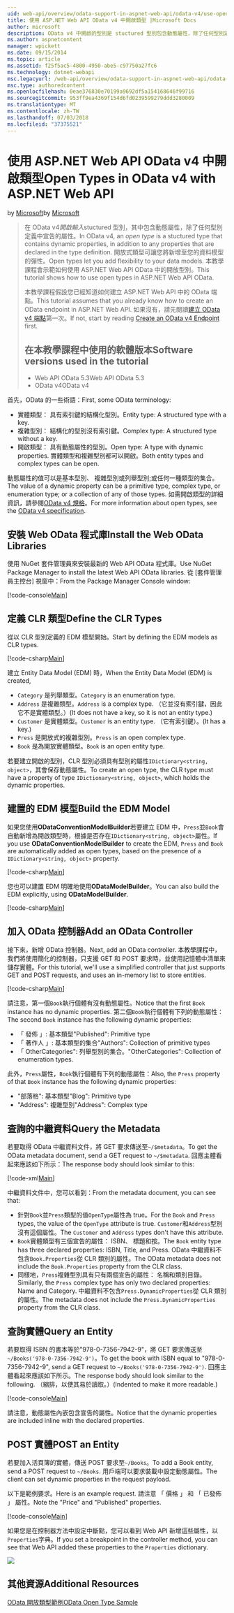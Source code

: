 ```yaml
---
uid: web-api/overview/odata-support-in-aspnet-web-api/odata-v4/use-open-types-in-odata-v4
title: 使用 ASP.NET Web API OData v4 中開啟類型 |Microsoft Docs
author: microsoft
description: OData v4 中開啟的型別是 stuctured 型別包含動態屬性，除了任何型別定義中宣告的屬性。 開啟...
ms.author: aspnetcontent
manager: wpickett
ms.date: 09/15/2014
ms.topic: article
ms.assetid: f25f5ac5-4800-4950-abe5-c97750a27fc6
ms.technology: dotnet-webapi
msc.legacyurl: /web-api/overview/odata-support-in-aspnet-web-api/odata-v4/use-open-types-in-odata-v4
msc.type: authoredcontent
ms.openlocfilehash: 0eae376830e70199a9692df5a154168646f99716
ms.sourcegitcommit: 953ff9ea4369f154d6fd0239599279ddd3280009
ms.translationtype: MT
ms.contentlocale: zh-TW
ms.lasthandoff: 07/03/2018
ms.locfileid: "37375521"
---
```

<a name="open-types-in-odata-v4-with-aspnet-web-api"></a><span data-ttu-id="5e01d-104">使用 ASP.NET Web API OData v4 中開啟類型</span><span class="sxs-lookup"><span data-stu-id="5e01d-104">Open Types in OData v4 with ASP.NET Web API</span></span>
====================
<span data-ttu-id="5e01d-105">by [Microsoft](https://github.com/microsoft)</span><span class="sxs-lookup"><span data-stu-id="5e01d-105">by [Microsoft](https://github.com/microsoft)</span></span>

> <span data-ttu-id="5e01d-106">在 OData v4*開啟輸入*stuctured 型別，其中包含動態屬性，除了任何型別定義中宣告的屬性。</span><span class="sxs-lookup"><span data-stu-id="5e01d-106">In OData v4, an *open type* is a stuctured type that contains dynamic properties, in addition to any properties that are declared in the type definition.</span></span> <span data-ttu-id="5e01d-107">開放式類型可讓您將新增至您的資料模型的彈性。</span><span class="sxs-lookup"><span data-stu-id="5e01d-107">Open types let you add flexibility to your data models.</span></span> <span data-ttu-id="5e01d-108">本教學課程會示範如何使用 ASP.NET Web API OData 中的開放型別。</span><span class="sxs-lookup"><span data-stu-id="5e01d-108">This tutorial shows how to use open types in ASP.NET Web API OData.</span></span>
> 
> <span data-ttu-id="5e01d-109">本教學課程假設您已經知道如何建立 ASP.NET Web API 中的 OData 端點。</span><span class="sxs-lookup"><span data-stu-id="5e01d-109">This tutorial assumes that you already know how to create an OData endpoint in ASP.NET Web API.</span></span> <span data-ttu-id="5e01d-110">如果沒有，請先閱讀[建立 OData v4 端點](create-an-odata-v4-endpoint.md)第一次。</span><span class="sxs-lookup"><span data-stu-id="5e01d-110">If not, start by reading [Create an OData v4 Endpoint](create-an-odata-v4-endpoint.md) first.</span></span>
> 
> ## <a name="software-versions-used-in-the-tutorial"></a><span data-ttu-id="5e01d-111">在本教學課程中使用的軟體版本</span><span class="sxs-lookup"><span data-stu-id="5e01d-111">Software versions used in the tutorial</span></span>
> 
> 
> - <span data-ttu-id="5e01d-112">Web API OData 5.3</span><span class="sxs-lookup"><span data-stu-id="5e01d-112">Web API OData 5.3</span></span>
> - <span data-ttu-id="5e01d-113">OData v4</span><span class="sxs-lookup"><span data-stu-id="5e01d-113">OData v4</span></span>


<span data-ttu-id="5e01d-114">首先，OData 的一些術語：</span><span class="sxs-lookup"><span data-stu-id="5e01d-114">First, some OData terminology:</span></span>

- <span data-ttu-id="5e01d-115">實體類型： 具有索引鍵的結構化型別。</span><span class="sxs-lookup"><span data-stu-id="5e01d-115">Entity type: A structured type with a key.</span></span>
- <span data-ttu-id="5e01d-116">複雜型別： 結構化的型別沒有索引鍵。</span><span class="sxs-lookup"><span data-stu-id="5e01d-116">Complex type: A structured type without a key.</span></span>
- <span data-ttu-id="5e01d-117">開啟類型： 具有動態屬性的型別。</span><span class="sxs-lookup"><span data-stu-id="5e01d-117">Open type: A type with dynamic properties.</span></span> <span data-ttu-id="5e01d-118">實體類型和複雜型別都可以開啟。</span><span class="sxs-lookup"><span data-stu-id="5e01d-118">Both entity types and complex types can be open.</span></span>

<span data-ttu-id="5e01d-119">動態屬性的值可以是基本型別、 複雜型別或列舉型別;或任何一種類型的集合。</span><span class="sxs-lookup"><span data-stu-id="5e01d-119">The value of a dynamic property can be a primitive type, complex type, or enumeration type; or a collection of any of those types.</span></span> <span data-ttu-id="5e01d-120">如需開啟類型的詳細資訊，請參閱[OData v4 規格](http://www.odata.org/documentation/odata-version-4-0/)。</span><span class="sxs-lookup"><span data-stu-id="5e01d-120">For more information about open types, see the [OData v4 specification](http://www.odata.org/documentation/odata-version-4-0/).</span></span>

## <a name="install-the-web-odata-libraries"></a><span data-ttu-id="5e01d-121">安裝 Web OData 程式庫</span><span class="sxs-lookup"><span data-stu-id="5e01d-121">Install the Web OData Libraries</span></span>

<span data-ttu-id="5e01d-122">使用 NuGet 套件管理員來安裝最新的 Web API OData 程式庫。</span><span class="sxs-lookup"><span data-stu-id="5e01d-122">Use NuGet Package Manager to install the latest Web API OData libraries.</span></span> <span data-ttu-id="5e01d-123">從 [套件管理員主控台] 視窗中：</span><span class="sxs-lookup"><span data-stu-id="5e01d-123">From the Package Manager Console window:</span></span>

[!code-console[Main](use-open-types-in-odata-v4/samples/sample1.cmd)]

## <a name="define-the-clr-types"></a><span data-ttu-id="5e01d-124">定義 CLR 類型</span><span class="sxs-lookup"><span data-stu-id="5e01d-124">Define the CLR Types</span></span>

<span data-ttu-id="5e01d-125">從以 CLR 型別定義的 EDM 模型開始。</span><span class="sxs-lookup"><span data-stu-id="5e01d-125">Start by defining the EDM models as CLR types.</span></span>

[!code-csharp[Main](use-open-types-in-odata-v4/samples/sample2.cs)]

<span data-ttu-id="5e01d-126">建立 Entity Data Model (EDM) 時，</span><span class="sxs-lookup"><span data-stu-id="5e01d-126">When the Entity Data Model (EDM) is created,</span></span>

- <span data-ttu-id="5e01d-127">`Category` 是列舉類型。</span><span class="sxs-lookup"><span data-stu-id="5e01d-127">`Category` is an enumeration type.</span></span>
- <span data-ttu-id="5e01d-128">`Address` 是複雜類型。</span><span class="sxs-lookup"><span data-stu-id="5e01d-128">`Address` is a complex type.</span></span> <span data-ttu-id="5e01d-129">（它並沒有索引鍵，因此它不是實體類型。）</span><span class="sxs-lookup"><span data-stu-id="5e01d-129">(It does not have a key, so it is not an entity type.)</span></span>
- <span data-ttu-id="5e01d-130">`Customer` 是實體類型。</span><span class="sxs-lookup"><span data-stu-id="5e01d-130">`Customer` is an entity type.</span></span> <span data-ttu-id="5e01d-131">（它有索引鍵）。</span><span class="sxs-lookup"><span data-stu-id="5e01d-131">(It has a key.)</span></span>
- <span data-ttu-id="5e01d-132">`Press` 是開放式的複雜型別。</span><span class="sxs-lookup"><span data-stu-id="5e01d-132">`Press` is an open complex type.</span></span>
- <span data-ttu-id="5e01d-133">`Book` 是為開放實體類型。</span><span class="sxs-lookup"><span data-stu-id="5e01d-133">`Book` is an open entity type.</span></span>

<span data-ttu-id="5e01d-134">若要建立開啟的型別，CLR 型別必須具有型別的屬性`IDictionary<string, object>`，其會保存動態屬性。</span><span class="sxs-lookup"><span data-stu-id="5e01d-134">To create an open type, the CLR type must have a property of type `IDictionary<string, object>`, which holds the dynamic properties.</span></span>

## <a name="build-the-edm-model"></a><span data-ttu-id="5e01d-135">建置的 EDM 模型</span><span class="sxs-lookup"><span data-stu-id="5e01d-135">Build the EDM Model</span></span>

<span data-ttu-id="5e01d-136">如果您使用**ODataConventionModelBuilder**若要建立 EDM 中，`Press`並`Book`會自動新增為開啟類型時，根據是否存在`IDictionary<string, object>`屬性。</span><span class="sxs-lookup"><span data-stu-id="5e01d-136">If you use **ODataConventionModelBuilder** to create the EDM, `Press` and `Book` are automatically added as open types, based on the presence of a `IDictionary<string, object>` property.</span></span>

[!code-csharp[Main](use-open-types-in-odata-v4/samples/sample3.cs)]

<span data-ttu-id="5e01d-137">您也可以建置 EDM 明確地使用**ODataModelBuilder**。</span><span class="sxs-lookup"><span data-stu-id="5e01d-137">You can also build the EDM explicitly, using **ODataModelBuilder**.</span></span>

[!code-csharp[Main](use-open-types-in-odata-v4/samples/sample4.cs)]

## <a name="add-an-odata-controller"></a><span data-ttu-id="5e01d-138">加入 OData 控制器</span><span class="sxs-lookup"><span data-stu-id="5e01d-138">Add an OData Controller</span></span>

<span data-ttu-id="5e01d-139">接下來，新增 OData 控制器。</span><span class="sxs-lookup"><span data-stu-id="5e01d-139">Next, add an OData controller.</span></span> <span data-ttu-id="5e01d-140">本教學課程中，我們將使用簡化的控制器，只支援 GET 和 POST 要求時，並使用記憶體中清單來儲存實體。</span><span class="sxs-lookup"><span data-stu-id="5e01d-140">For this tutorial, we'll use a simplified controller that just supports GET and POST requests, and uses an in-memory list to store entities.</span></span>

[!code-csharp[Main](use-open-types-in-odata-v4/samples/sample5.cs)]

<span data-ttu-id="5e01d-141">請注意，第一個`Book`執行個體有沒有動態屬性。</span><span class="sxs-lookup"><span data-stu-id="5e01d-141">Notice that the first `Book` instance has no dynamic properties.</span></span> <span data-ttu-id="5e01d-142">第二個`Book`執行個體有下列的動態屬性：</span><span class="sxs-lookup"><span data-stu-id="5e01d-142">The second `Book` instance has the following dynamic properties:</span></span>

- <span data-ttu-id="5e01d-143">「 發佈 」: 基本類型</span><span class="sxs-lookup"><span data-stu-id="5e01d-143">"Published": Primitive type</span></span>
- <span data-ttu-id="5e01d-144">「 著作人 」: 基本類型的集合</span><span class="sxs-lookup"><span data-stu-id="5e01d-144">"Authors": Collection of primitive types</span></span>
- <span data-ttu-id="5e01d-145">「 OtherCategories": 列舉型別的集合。</span><span class="sxs-lookup"><span data-stu-id="5e01d-145">"OtherCategories": Collection of enumeration types.</span></span>

<span data-ttu-id="5e01d-146">此外，`Press`屬性，`Book`執行個體有下列的動態屬性：</span><span class="sxs-lookup"><span data-stu-id="5e01d-146">Also, the `Press` property of that `Book` instance has the following dynamic properties:</span></span>

- <span data-ttu-id="5e01d-147">"部落格": 基本類型</span><span class="sxs-lookup"><span data-stu-id="5e01d-147">"Blog": Primitive type</span></span>
- <span data-ttu-id="5e01d-148">"Address": 複雜型別</span><span class="sxs-lookup"><span data-stu-id="5e01d-148">"Address": Complex type</span></span>

## <a name="query-the-metadata"></a><span data-ttu-id="5e01d-149">查詢的中繼資料</span><span class="sxs-lookup"><span data-stu-id="5e01d-149">Query the Metadata</span></span>

<span data-ttu-id="5e01d-150">若要取得 OData 中繼資料文件，將 GET 要求傳送至`~/$metadata`。</span><span class="sxs-lookup"><span data-stu-id="5e01d-150">To get the OData metadata document, send a GET request to `~/$metadata`.</span></span> <span data-ttu-id="5e01d-151">回應主體看起來應該如下所示：</span><span class="sxs-lookup"><span data-stu-id="5e01d-151">The response body should look similar to this:</span></span>

[!code-xml[Main](use-open-types-in-odata-v4/samples/sample6.xml?highlight=5,21)]

<span data-ttu-id="5e01d-152">中繼資料文件中，您可以看到：</span><span class="sxs-lookup"><span data-stu-id="5e01d-152">From the metadata document, you can see that:</span></span>

- <span data-ttu-id="5e01d-153">針對`Book`並`Press`類型的值`OpenType`屬性為 true。</span><span class="sxs-lookup"><span data-stu-id="5e01d-153">For the `Book` and `Press` types, the value of the `OpenType` attribute is true.</span></span> <span data-ttu-id="5e01d-154">`Customer`和`Address`型別沒有這個屬性。</span><span class="sxs-lookup"><span data-stu-id="5e01d-154">The `Customer` and `Address` types don't have this attribute.</span></span>
- <span data-ttu-id="5e01d-155">`Book`實體類型有三個宣告的屬性： ISBN、 標題和按。</span><span class="sxs-lookup"><span data-stu-id="5e01d-155">The `Book` entity type has three declared properties: ISBN, Title, and Press.</span></span> <span data-ttu-id="5e01d-156">OData 中繼資料不包含`Book.Properties`從 CLR 類別的屬性。</span><span class="sxs-lookup"><span data-stu-id="5e01d-156">The OData metadata does not include the `Book.Properties` property from the CLR class.</span></span>
- <span data-ttu-id="5e01d-157">同樣地，`Press`複雜型別具有只有兩個宣告的屬性： 名稱和類別目錄。</span><span class="sxs-lookup"><span data-stu-id="5e01d-157">Similarly, the `Press` complex type has only two declared properties: Name and Category.</span></span> <span data-ttu-id="5e01d-158">中繼資料不包含`Press.DynamicProperties`從 CLR 類別的屬性。</span><span class="sxs-lookup"><span data-stu-id="5e01d-158">The metadata does not include the `Press.DynamicProperties` property from the CLR class.</span></span>

## <a name="query-an-entity"></a><span data-ttu-id="5e01d-159">查詢實體</span><span class="sxs-lookup"><span data-stu-id="5e01d-159">Query an Entity</span></span>

<span data-ttu-id="5e01d-160">若要取得 ISBN 的書本等於"978-0-7356-7942-9"，將 GET 要求傳送至`~/Books('978-0-7356-7942-9')`。</span><span class="sxs-lookup"><span data-stu-id="5e01d-160">To get the book with ISBN equal to "978-0-7356-7942-9", send a GET request to `~/Books('978-0-7356-7942-9')`.</span></span> <span data-ttu-id="5e01d-161">回應主體看起來應該如下所示。</span><span class="sxs-lookup"><span data-stu-id="5e01d-161">The response body should look similar to the following.</span></span> <span data-ttu-id="5e01d-162">（縮排，以使其易於讀取。）</span><span class="sxs-lookup"><span data-stu-id="5e01d-162">(Indented to make it more readable.)</span></span>

[!code-console[Main](use-open-types-in-odata-v4/samples/sample7.cmd?highlight=8-13,15-23)]

<span data-ttu-id="5e01d-163">請注意，動態屬性內嵌包含宣告的屬性。</span><span class="sxs-lookup"><span data-stu-id="5e01d-163">Notice that the dynamic properties are included inline with the declared properties.</span></span>

## <a name="post-an-entity"></a><span data-ttu-id="5e01d-164">POST 實體</span><span class="sxs-lookup"><span data-stu-id="5e01d-164">POST an Entity</span></span>

<span data-ttu-id="5e01d-165">若要加入活頁簿的實體，傳送 POST 要求至`~/Books`。</span><span class="sxs-lookup"><span data-stu-id="5e01d-165">To add a Book entity, send a POST request to `~/Books`.</span></span> <span data-ttu-id="5e01d-166">用戶端可以要求裝載中設定動態屬性。</span><span class="sxs-lookup"><span data-stu-id="5e01d-166">The client can set dynamic properties in the request payload.</span></span>

<span data-ttu-id="5e01d-167">以下是範例要求。</span><span class="sxs-lookup"><span data-stu-id="5e01d-167">Here is an example request.</span></span> <span data-ttu-id="5e01d-168">請注意 「 價格 」 和 「 已發佈 」 屬性。</span><span class="sxs-lookup"><span data-stu-id="5e01d-168">Note the "Price" and "Published" properties.</span></span>

[!code-console[Main](use-open-types-in-odata-v4/samples/sample8.cmd?highlight=10)]

<span data-ttu-id="5e01d-169">如果您是在控制器方法中設定中斷點，您可以看到 Web API 新增這些屬性，以`Properties`字典。</span><span class="sxs-lookup"><span data-stu-id="5e01d-169">If you set a breakpoint in the controller method, you can see that Web API added these properties to the `Properties` dictionary.</span></span>

![](use-open-types-in-odata-v4/_static/image1.png)

## <a name="additional-resources"></a><span data-ttu-id="5e01d-170">其他資源</span><span class="sxs-lookup"><span data-stu-id="5e01d-170">Additional Resources</span></span>

[<span data-ttu-id="5e01d-171">OData 開放類型範例</span><span class="sxs-lookup"><span data-stu-id="5e01d-171">OData Open Type Sample</span></span>](http://aspnet.codeplex.com/sourcecontrol/latest#Samples/WebApi/OData/v4/ODataOpenTypeSample/ReadMe.txt)

